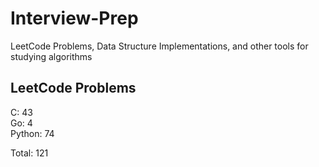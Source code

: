 # Interview-Prep
LeetCode Problems, Data Structure Implementations, and other tools for studying algorithms

## LeetCode Problems
C:      43<br/>
Go:     4<br/>
Python: 74<br/>

Total:  121
